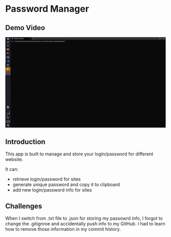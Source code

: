 # Password Manager

## Demo Video

<img src="https://github.com/JessieChiu1/Angela_Yu_Python/blob/main/Day29_PasswordManager/Password-manager-demo.gif" width="800px" alt="Password Manager Demo"/>

## Introduction

This app is built to manage and store your login/password for different website.

It can:
- retrieve login/password for sites
- generate unique password and copy it to clipboard
- add new login/password info for sites

## Challenges

When I switch from .txt file to .json for storing my passowrd info, I forgot to change the .gitignroe and accidentally push info to my GitHub. I had to learn how to remove those information in my commit history.